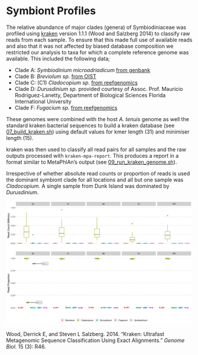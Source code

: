 Symbiont Profiles
================

The relative abundance of major clades (genera) of Symbiodiniaceae was
profiled using [kraken](https://ccb.jhu.edu/software/kraken/) version
1.1.1 (Wood and Salzberg 2014) to classify raw reads from each sample.
To ensure that this made full use of available reads and also that it
was not affected by biased database composition we restricted our
analysis to taxa for which a complete reference genome was available.
This included the following data;

  - Clade A: *Symbiodinium microadriadicum* [from
    genbank](https://www.ncbi.nlm.nih.gov/assembly/GCA_001939145.1)
  - Clade B: *Breviolum sp.* [from
    OIST](https://marinegenomics.oist.jp/symb/download/symbB.v1.0.genome.fa.gz)
  - Clade C: (C1) *Cladocopium sp.* [from
    reefgenomics](http://symbs.reefgenomics.org/download/SymbC1.Genome.Scaffolds.fasta.gz)
  - Clade D: *Durusdinium sp.* provided courtesy of Assoc.
    Prof. Mauricio Rodriguez-Lanetty, Department of Biological Sciences
    Florida International University
  - Clade F: *Fugacium sp.* [from
    reefgenomics](http://symbs.reefgenomics.org/download/SymbF.Genome.Scaffolds.fasta.gz)

These genomes were combined with the host *A. tenuis* genome as well the
standard kraken bacterial sequences to build a kraken database (see
[07\_build\_kraken.sh](hpc/symbiodinium_profiles/07_build_kraken.sh))
using default values for kmer length (31) and minimiser length (15).

kraken was then used to classify all read pairs for all samples and the
raw outputs processed with `kraken-mpa-report`. This produces a report
in a format similar to MetaPhlAn’s output (see
[09\_run\_kraken\_genome.sh](hpc/symbiodinium_profiles/09_run_kraken_genome.sh)).

Irrespective of whether absolute read counts or proportion of reads is
used the dominant symbiont clade for all locations and all but one
sample was *Cladocopium*. A single sample from Dunk Island was dominated
by *Durusdinium*.

![](08_metagenome_files/figure-gfm/unnamed-chunk-6-1.png)<!-- -->

<div id="refs" class="references">

<div id="ref-Wood2014-qp">

Wood, Derrick E, and Steven L Salzberg. 2014. “Kraken: Ultrafast
Metagenomic Sequence Classification Using Exact Alignments.” *Genome
Biol.* 15 (3): R46.

</div>

</div>
